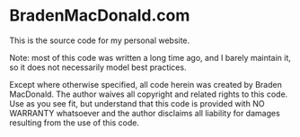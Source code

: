 BradenMacDonald.com
===================

This is the source code for my personal website.

Note: most of this code was written a long time ago, and I barely maintain it,
so it does not necessarily model best practices.

Except where otherwise specified, all code herein was created by Braden
MacDonald. The author waives all copyright and related rights to this code.
Use as you see fit, but understand that this code is provided with NO WARRANTY
whatsoever and the author disclaims all liability for damages resulting from
the use of this code.
